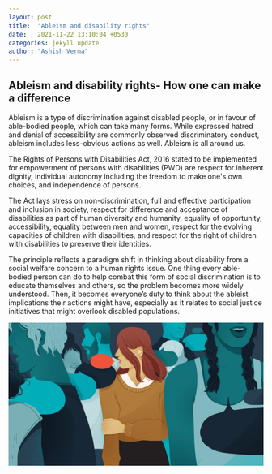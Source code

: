 ```yaml
---
layout: post
title:  "Ableism and disability rights"
date:   2021-11-22 13:10:04 +0530
categories: jekyll update
author: "Ashish Verma"
---
```

## Ableism and disability rights- How one can make a difference

Ableism is a type of discrimination against disabled people, or in favour of able-bodied people, which can take many forms. While expressed hatred and denial of accessibility are commonly observed discriminatory conduct, ableism includes less-obvious actions as well. Ableism is all around us. 

The Rights of Persons with Disabilities Act, 2016 stated to be implemented for empowerment of persons with disabilities (PWD) are respect for inherent dignity, individual autonomy including the freedom to make one's own choices, and independence of persons. 

The Act lays stress on non-discrimination, full and effective participation and inclusion in society, respect for difference and acceptance of disabilities as part of human diversity and humanity, equality of opportunity, accessibility, equality between men and women, respect for the evolving capacities of children with disabilities, and respect for the right of children with disabilities to preserve their identities. 

The principle reflects a paradigm shift in thinking about disability from a social welfare concern to a human rights issue. One thing every able-bodied person can do to help combat this form of social discrimination is to educate themselves and others, so the problem becomes more widely understood. Then, it becomes everyone’s duty to think about the ableist implications their actions might have, especially as it relates to social justice initiatives that might overlook disabled populations.

![ableism-and-disability-rights]( /assets/images/ableism-and-rights.jpg)
